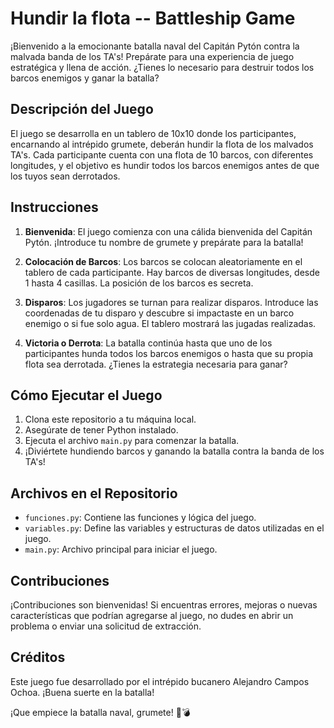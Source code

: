 # Hundir la flota -- Battleship Game

¡Bienvenido a la emocionante batalla naval del Capitán Pytón contra la malvada banda de los TA's! Prepárate para una experiencia de juego estratégica y llena de acción. ¿Tienes lo necesario para destruir todos los barcos enemigos y ganar la batalla?

## Descripción del Juego

El juego se desarrolla en un tablero de 10x10 donde los participantes, encarnando al intrépido grumete, deberán hundir la flota de los malvados TA's. Cada participante cuenta con una flota de 10 barcos, con diferentes longitudes, y el objetivo es hundir todos los barcos enemigos antes de que los tuyos sean derrotados.

## Instrucciones

1. **Bienvenida**: El juego comienza con una cálida bienvenida del Capitán Pytón. ¡Introduce tu nombre de grumete y prepárate para la batalla!

2. **Colocación de Barcos**: Los barcos se colocan aleatoriamente en el tablero de cada participante. Hay barcos de diversas longitudes, desde 1 hasta 4 casillas. La posición de los barcos es secreta.

3. **Disparos**: Los jugadores se turnan para realizar disparos. Introduce las coordenadas de tu disparo y descubre si impactaste en un barco enemigo o si fue solo agua. El tablero mostrará las jugadas realizadas.

4. **Victoria o Derrota**: La batalla continúa hasta que uno de los participantes hunda todos los barcos enemigos o hasta que su propia flota sea derrotada. ¿Tienes la estrategia necesaria para ganar?

## Cómo Ejecutar el Juego

1. Clona este repositorio a tu máquina local.
2. Asegúrate de tener Python instalado.
3. Ejecuta el archivo `main.py` para comenzar la batalla.
4. ¡Diviértete hundiendo barcos y ganando la batalla contra la banda de los TA's!

## Archivos en el Repositorio

- `funciones.py`: Contiene las funciones y lógica del juego.
- `variables.py`: Define las variables y estructuras de datos utilizadas en el juego.
- `main.py`: Archivo principal para iniciar el juego.

## Contribuciones

¡Contribuciones son bienvenidas! Si encuentras errores, mejoras o nuevas características que podrían agregarse al juego, no dudes en abrir un problema o enviar una solicitud de extracción.

## Créditos

Este juego fue desarrollado por el intrépido bucanero Alejandro Campos Ochoa. ¡Buena suerte en la batalla!

¡Que empiece la batalla naval, grumete! 🚢💣
